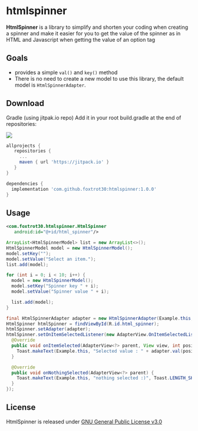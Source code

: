 # htmlspinner
**HtmlSpinner** is a library to simplify and shorten your coding when creating a spinner and make it easier for you to get the value of the spinner as in HTML and Javascript when getting the value of an option tag

## Goals
* provides a simple `val()` and `key()` method
* There is no need to create a new model to use this library, the default model is `HtmlSpinnerAdapter`.

## Download
Gradle (using jitpak.io repo) Add it in your root build.gradle at the end of repositories:

[![](https://jitpack.io/v/foxtrot30/htmlspinner.svg)](https://jitpack.io/#foxtrot30/htmlspinner)
```gradle
allprojects {
   repositories {
     ...
     maven { url 'https://jitpack.io' }
   }
}
```

```gradle
dependencies {
  implementation 'com.github.foxtrot30:htmlspinner:1.0.0'
}
```

## Usage
```xml
<com.foxtrot30.htmlspinner.HtmlSpinner
   android:id="@+id/html_spinner"/>
```

```java
ArrayList<HtmlSpinnerModel> list = new ArrayList<>();
HtmlSpinnerModel model = new HtmlSpinnerModel();
model.setKey("");
model.setValue("Select an item.");
list.add(model);

for (int i = 0; i < 10; i++) {
  model = new HtmlSpinnerModel();
  model.setKey("Spinner key " + i);
  model.setValue("Spinner value " + i);

  list.add(model);
}

final HtmlSpinnerAdapter adapter = new HtmlSpinnerAdapter(Example.this, list);
HtmlSpinner htmlSpinner = findViewById(R.id.html_spinner);
htmlSpinner.setAdapter(adapter);
htmlSpinner.setOnItemSelectedListener(new AdapterView.OnItemSelectedListener() {
  @Override
  public void onItemSelected(AdapterView<?> parent, View view, int position, long id) {
    Toast.makeText(Example.this, "Selected value : " + adapter.val(position) + "; Selected key : " + adapter.key(position), Toast.LENGTH_SHORT).show();
  }

  @Override
  public void onNothingSelected(AdapterView<?> parent) {
    Toast.makeText(Example.this, "nothing selected :)", Toast.LENGTH_SHORT).show();
  }
});
```

## License
HtmlSpinner is released under [GNU General Public License v3.0](https://github.com/foxtrot30/htmlspinner/blob/master/license.md)

